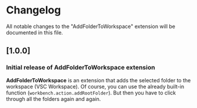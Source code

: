 # Changelog

All notable changes to the "AddFolderToWorkspace" extension will be documented in this file.

## [1.0.0]

### Initial release of AddFolderToWorkspace extension

**AddFolderToWorkspace** is an extension that adds the selected folder to the workspace (VSC Workspace).
Of course, you can use the already built-in function (`workbench.action.addRootFolder`). But then you have to click through all the folders again and again.